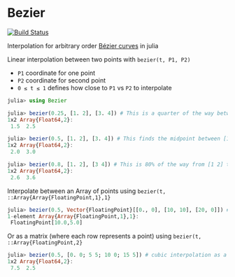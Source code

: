 # Bezier

[![Build Status](https://travis-ci.org/thomastanck/Bezier.jl.svg?branch=master)](https://travis-ci.org/thomastanck/Bezier.jl)

Interpolation for arbitrary order [Bézier curves](https://en.wikipedia.org/wiki/B%C3%A9zier_curve#Higher-order_curves) in julia

Linear interpolation between two points with `bezier(t, P1, P2)`
  - `P1` coordinate for one point
  - `P2` coordinate for second point
  - `0 ≤ t ≤ 1` defines how close to `P1` vs `P2` to interpolate
```julia
julia> using Bezier

julia> bezier(0.25, [1. 2], [3. 4]) # This is a quarter of the way between [1 2] and [3 4]
1x2 Array{Float64,2}:
 1.5  2.5

julia> bezier(0.5, [1. 2], [3. 4]) # This finds the midpoint between [1 2] and [3 4]
1x2 Array{Float64,2}:
 2.0  3.0

julia> bezier(0.8, [1. 2], [3 4]) # This is 80% of the way from [1 2] to [3 4]
1x2 Array{Float64,2}:
 2.6  3.6
```

Interpolate between an Array of points using `bezier(t, ::Array{Array{FloatingPoint,1},1}`
```julia
julia> bezier(0.5, Vector{FloatingPoint}[[0., 0], [10, 10], [20, 0]]) # quadratic interpolation
1-element Array{Array{FloatingPoint,1},1}:
 FloatingPoint[10.0,5.0]
```

Or as a matrix (where each row represents a point) using `bezier(t, ::Array{FloatingPoint,2}`
```julia
julia> bezier(0.5, [0. 0; 5 5; 10 0; 15 5]) # cubic interpolation as a matrix
1x2 Array{Float64,2}:
 7.5  2.5
```
